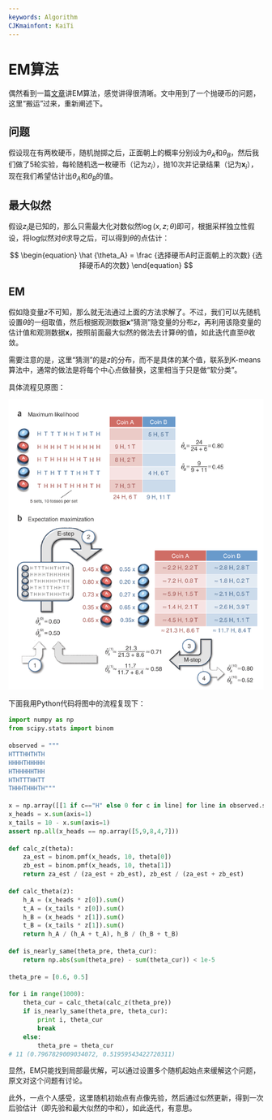 ```yaml
---
keywords: Algorithm
CJKmainfont: KaiTi
---
```


# EM算法

偶然看到一篇[文章](http://www.nature.com/nbt/journal/v26/n8/full/nbt1406.html)讲EM算法，感觉讲得很清晰。文中用到了一个抛硬币的问题，这里“搬运”过来，重新阐述下。

## 问题

假设现在有两枚硬币，随机抛掷之后，正面朝上的概率分别设为$\theta_A$和$\theta_B$，然后我们做了5轮实验，每轮随机选一枚硬币（记为$z_i$），抛10次并记录结果（记为$\boldsymbol{x}_i$），现在我们希望估计出$\theta_A$和$\theta_B$的值。

## 最大似然

假设$z_i$是已知的，那么只需最大化对数似然$\log (x, z; \theta)$即可，根据采样独立性假设，将log似然对$\theta$求导之后，可以得到$\theta$的点估计：

$$
\begin{equation}
\hat {\theta_A} = \frac {选择硬币A时正面朝上的次数} {选择硬币A的次数}
\end{equation}
$$

## EM

假如隐变量$z$不可知，那么就无法通过上面的方法求解了。不过，我们可以先随机设置$\theta$的一组取值，然后根据观测数据$\boldsymbol{x}$“猜测”隐变量的分布$z$，再利用该隐变量的估计值和观测数据$\boldsymbol{x}$，按照前面最大似然的做法去计算$\theta$的值，如此迭代直至$\theta$收敛。

需要注意的是，这里“猜测”的是$z$的分布，而不是具体的某个值，联系到K-means算法中，通常的做法是将每个中心点做替换，这里相当于只是做“软分类”。

具体流程见原图：

![An Introduction of EM Algorithm](EM_introduction.gif)

下面我用Python代码将图中的流程复现下：

```python
import numpy as np
from scipy.stats import binom

observed = """
HTTTHHTHTH
HHHHTHHHHH
HTHHHHHTHH
HTHTTTHHTT
THHHTHHHTH"""

x = np.array([[1 if c=="H" else 0 for c in line] for line in observed.strip().split()])
x_heads = x.sum(axis=1)
x_tails = 10 - x.sum(axis=1)
assert np.all(x_heads == np.array([5,9,8,4,7]))

def calc_z(theta):
    za_est = binom.pmf(x_heads, 10, theta[0])
    zb_est = binom.pmf(x_heads, 10, theta[1])
    return za_est / (za_est + zb_est), zb_est / (za_est + zb_est)

def calc_theta(z):
    h_A = (x_heads * z[0]).sum()
    t_A = (x_tails * z[0]).sum()
    h_B = (x_heads * z[1]).sum()
    t_B = (x_tails * z[1]).sum()
    return h_A / (h_A + t_A), h_B / (h_B + t_B)    

def is_nearly_same(theta_pre, theta_cur):
    return np.abs(sum(theta_pre) - sum(theta_cur)) < 1e-5

theta_pre = [0.6, 0.5]

for i in range(1000):
    theta_cur = calc_theta(calc_z(theta_pre))
    if is_nearly_same(theta_pre, theta_cur):
        print i, theta_cur
        break
    else:
        theta_pre = theta_cur
# 11 (0.7967829009034072, 0.51959543422720311)
```

显然，EM只能找到局部最优解，可以通过设置多个随机起始点来缓解这个问题，原文对这个问题有讨论。

此外，一点个人感受，这里随机初始点有点像先验，然后通过似然更新，得到一次后验估计（即先验和最大似然的中和），如此迭代，有意思。